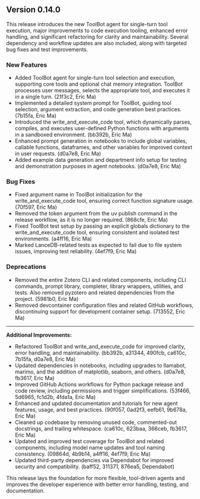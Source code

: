 ## Version 0.14.0

This release introduces the new ToolBot agent for single-turn tool execution, major improvements to code execution tooling, enhanced error handling, and significant refactoring for clarity and maintainability. Several dependency and workflow updates are also included, along with targeted bug fixes and test improvements.

### New Features

- Added ToolBot agent for single-turn tool selection and execution, supporting core tools and optional chat memory integration. ToolBot processes user messages, selects the appropriate tool, and executes it in a single turn. (21f3c2, Eric Ma)
- Implemented a detailed system prompt for ToolBot, guiding tool selection, argument extraction, and code generation best practices. (7b15fa, Eric Ma)
- Introduced the write_and_execute_code tool, which dynamically parses, compiles, and executes user-defined Python functions with arguments in a sandboxed environment. (bb392b, Eric Ma)
- Enhanced prompt generation in notebooks to include global variables, callable functions, dataframes, and other variables for improved context in user requests. (d0a7e8, Eric Ma)
- Added example data generation and department info setup for testing and demonstration purposes in agent notebooks. (d0a7e8, Eric Ma)

### Bug Fixes

- Fixed argument name in ToolBot initialization for the write_and_execute_code tool, ensuring correct function signature usage. (70f597, Eric Ma)
- Removed the token argument from the uv publish command in the release workflow, as it is no longer required. (868cfe, Eric Ma)
- Fixed ToolBot test setup by passing an explicit globals dictionary to the write_and_execute_code tool, ensuring consistent and isolated test environments. (a4ff16, Eric Ma)
- Marked LanceDB-related tests as expected to fail due to file system issues, improving test reliability. (4ef7f9, Eric Ma)

### Deprecations

- Removed the entire Zotero CLI and related components, including CLI commands, prompt library, completer, library wrappers, utilities, and tests. Also removed pyzotero and related dependencies from the project. (5981b0, Eric Ma)
- Removed devcontainer configuration files and related GitHub workflows, discontinuing support for development container setup. (713552, Eric Ma)

---

**Additional Improvements:**

- Refactored ToolBot and write_and_execute_code for improved clarity, error handling, and maintainability. (bb392b, a31344, 490fcb, ca610c, 7b15fa, d0a7e8, Eric Ma)
- Updated dependencies in notebooks, including upgrades to llamabot, marimo, and the addition of matplotlib, seaborn, and others. (d0a7e8, fb3617, Eric Ma)
- Improved GitHub Actions workflows for Python package release and code review, including permissions and trigger simplifications. (53f466, 5d6965, fc1d2b, 4fda1a, Eric Ma)
- Enhanced and updated documentation and tutorials for new agent features, usage, and best practices. (90f057, 0ad2f3, eefb61, 9b678a, Eric Ma)
- Cleaned up codebase by removing unused code, commented-out docstrings, and trailing whitespace. (ca610c, 623baa, 366ceb, fb3617, Eric Ma)
- Updated and improved test coverage for ToolBot and related components, including model name updates and tool naming consistency. (09864d, 4b9b14, a4ff16, 4ef7f9, Eric Ma)
- Updated third-party dependencies via Dependabot for improved security and compatibility. (baff52, 311371, 876ea5, Dependabot)

This release lays the foundation for more flexible, tool-driven agents and improves the developer experience with better error handling, testing, and documentation.
